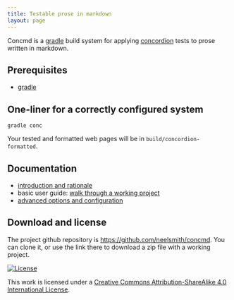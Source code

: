 ```yaml
---
title: Testable prose in markdown
layout: page
---
```


Concmd is a [gradle](https://gradle.org/) build system for applying  [concordion](http://concordion.org/) tests to prose written in markdown.

## Prerequisites ##

- [gradle](https://gradle.org/) 


## One-liner for a correctly configured system

    gradle conc

Your tested and formatted web pages will be in `build/concordion-formatted`.


## Documentation

- [introduction and rationale](../intro)
- basic user guide: [walk through a working project](../walkthrough)
- [advanced options and configuration](../advanced)


## Download and license ##

The project github repository is <https://github.com/neelsmith/concmd>.  You can clone it, or use the link there to download a zip file with a working project.

[![License][png]][bysa]

This work is licensed under a [Creative Commons Attribution-ShareAlike 4.0 International License][bysa].  

[bysa]: http://creativecommons.org/licenses/by-sa/4.0/

[png]: https://i.creativecommons.org/l/by-sa/4.0/88x31.png
